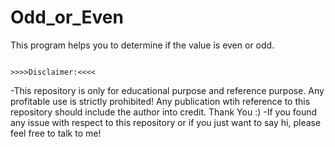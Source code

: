 # Odd_or_Even
This program helps you to determine if the value is even or odd.

                                                              >>>>Disclaimer:<<<<
-This repository is only for educational purpose and reference purpose. Any profitable use is strictly prohibited! Any publication wtih reference to this repository should include the author into credit. Thank You :) -If you found any issue with respect to this repository or if you just want to say hi, please feel free to talk to me!
